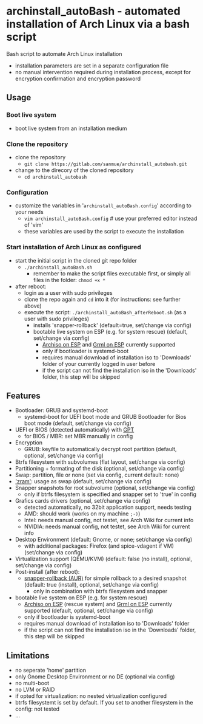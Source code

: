 # archinstall_autoBash - automated installation of Arch Linux via a bash script

Bash script to automate Arch Linux installation

- installation parameters are set in a separate configuration file
- no manual intervention required during installation process, except for encryption confirmation and encryption password

## Usage

### Boot live system

- boot live system from an installation medium

### Clone the repository

- clone the repository
  - `git clone https://gitlab.com/sanmue/archinstall_autobash.git`
- change to the direcory of the cloned repository
  - `cd archinstall_autobash`

### Configuration

- customize the variables in '`archinstall_autoBash.config`' according to your needs
  - `vim archinstall_autoBash.config` # use your preferred editor instead of 'vim'
  - these variables are used by the script to execute the installation

### Start installation of Arch Linux as configured

- start the initial script in the cloned git repo folder
  - `./archinstall_autoBash.sh`
    - remember to make the script files executable first, or simply all files in the folder: `chmod +x *`
- after reboot:
  - login as a user with sudo privileges
  - clone the repo again and `cd` into it (for instructions: see further above)   
  - execute the script: `./archinstall_autoBash_afterReboot.sh` (as a user with sudo privileges)
    - installs 'snapper-rollback' (default=true, set/change via config)
    - bootable live system on ESP (e.g. for system rescue) (default, set/change via config)
      - [Archiso on ESP](https://wiki.archlinux.org/title/Systemd-boot#Archiso_on_ESP) and [Grml on ESP](https://wiki.archlinux.org/title/Systemd-boot#Grml_on_ESP) currently supported
      - only if bootloader is systemd-boot
      - requires manual download of installation iso to 'Downloads' folder of your currently logged in user before
      - if the script can not find the installation iso in the 'Downloads' folder, this step will be skipped

## Features

- Bootloader: GRUB and systemd-boot
  - systemd-boot for UEFI boot mode and GRUB Bootloader for Bios boot mode (default, set/change via config)
- UEFI or BIOS (detected automatically) with [GPT](https://wiki.archlinux.org/title/Partitioning#GUID_Partition_Table)
  - for BIOS / MBR: set MBR manually in config
- Encryption
  - GRUB: keyfile to automatically decrypt root partition (default, optional, set/change via config)
- Btrfs filesystem with subvolumes (flat layout, set/change via config)
- Partitioning + formating of the disk (optional, set/change via config)
- Swap: partition, file or none (set via config, current default: none)
- ['zram'](https://wiki.archlinux.org/title/Zram): usage as swap (default, set/change via config)
- Snapper snapshots for root subvolume (optional, set/change via config)
  - only if btrfs filesystem is specified and snapper set to 'true' in config
- Grafics cards drivers (optional, set/change via config)
  - detected automatically, no 32bit application support, needs testing
  - AMD: should work (works on my machine `;-)`)
  - Intel: needs manual config, not testet, see Arch Wiki for current info
  - NVIDIA: needs manual config, not testet, see Arch Wiki for current info
- Desktop Environment (default: Gnome, or none; set/change via config)
  - with additional packages: Firefox (and spice-vdagent if VM) (set/change via config)
- Virtualization support (QEMU/KVM) (default: false (no install), optional, set/change via config)
- Post-install (after reboot):
  - [snapper-rollback (AUR)](https://aur.archlinux.org/packages/snapper-rollback) for simple rollback to a desired snapshot (default: true (install), optional, set/change via config)
    - only in combination with btrfs filesystem and snapper
- bootable live system on ESP (e.g. for system rescue)
    - [Archiso on ESP](https://wiki.archlinux.org/title/Systemd-boot#Archiso_on_ESP) (rescue system) and [Grml on ESP](https://wiki.archlinux.org/title/Systemd-boot#Grml_on_ESP) currently supported (default, optional, set/change via config)
    - only if bootloader is systemd-boot
    - requires manual download of installation iso to 'Downloads' folder
    - if the script can not find the installation iso in the 'Downloads' folder, this step will be skipped

## Limitations
- no seperate 'home' partition
- only Gnome Desktop Environment or no DE (optional via config)
- no multi-boot
- no LVM or RAID
- if opted for virtualization: no nested virtualization configured
- btrfs filesystemt is set by default. If you set to another filesystem in the config: not tested
- ...
